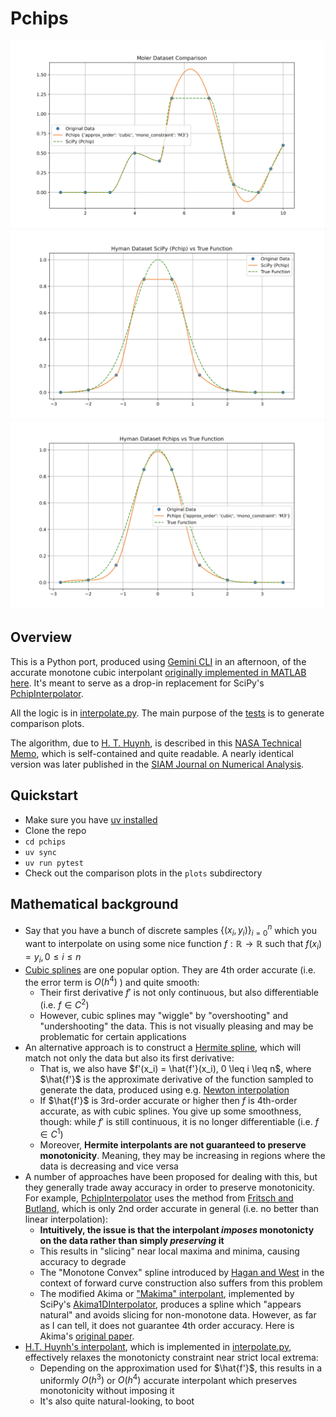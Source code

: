 # Pchips

![Moler data comparison](assets/Moler_data_pchip_vs_pchips.png)
![Hyman data: Pchip vs True](assets/Hyman_scipy_pchip_vs_true.png)
![Hyman data: Pchips vs True](assets/Hyman_pchips_vs_true.png)

## Overview

This is a Python port, produced using [Gemini CLI](https://github.com/google-gemini/gemini-cli) in an afternoon, of the accurate monotone cubic interpolant [originally implemented in MATLAB here](https://github.com/vglazer/USRA/tree/master/interpolation). It's meant to serve as a drop-in replacement for SciPy's [PchipInterpolator](https://docs.scipy.org/doc/scipy/reference/generated/scipy.interpolate.PchipInterpolator.html).

All the logic is in [interpolate.py](src/pchips/interpolate.py). The main purpose of the [tests](tests) is to generate comparison plots.

The algorithm, due to [H. T. Huynh](https://scholar.google.com/citations?user=ZXhGCtwAAAAJ&hl=en), is described in this [NASA Technical Memo](https://ntrs.nasa.gov/citations/19910011517), which is self-contained and quite readable. A nearly identical version was later published in the [SIAM Journal on Numerical Analysis](https://epubs.siam.org/doi/10.1137/0730004).

## Quickstart

- Make sure you have [uv installed](https://docs.astral.sh/uv/getting-started/installation/)
- Clone the repo
- `cd pchips`
- `uv sync`
- `uv run pytest`
- Check out the comparison plots in the `plots` subdirectory

## Mathematical background

- Say that you have a bunch of discrete samples $\{(x_i, y_i)\}_{i = 0}^{n}$ which you want to interpolate on using some nice function $f: \mathbb{R} \rightarrow \mathbb{R}$ such that $f(x_i) = y_i, 0 \leq i \leq n$
- [Cubic splines](https://en.wikiversity.org/wiki/Cubic_Spline_Interpolation) are one popular option. They are 4th order accurate (i.e. the error term is $O(h^4)$ ) and quite smooth:
  - Their first derivative $f'$ is not only continuous, but also differentiable (i.e. $f \in C^2$)
  - However, cubic splines may "wiggle" by "overshooting" and "undershooting" the data. This is not visually pleasing and may be problematic for certain applications
- An alternative approach is to construct a [Hermite spline](https://en.wikipedia.org/wiki/Cubic_Hermite_spline), which will match not only the data but also its first derivative:
  - That is, we also have $f'(x_i) = \hat{f'}(x_i), 0 \leq i \leq n$, where $\hat{f'}$ is the approximate derivative of the function sampled to generate the data, produced using e.g. [Newton interpolation](https://en.wikipedia.org/wiki/Polynomial_interpolation#Newton_Interpolation)
  - If $\hat{f'}$ is 3rd-order accurate or higher then $f$ is 4th-order accurate, as with cubic splines. You give up some smoothness, though: while $f'$ is still continuous, it is no longer differentiable (i.e. $f \in C^1$)
  - Moreover, **Hermite interpolants are not guaranteed to preserve monotonicity**. Meaning, they may be increasing in regions where the data is decreasing and vice versa
- A number of approaches have been proposed for dealing with this, but they generally trade away accuracy in order to preserve monotonicity. For example, [PchipInterpolator](https://docs.scipy.org/doc/scipy/reference/generated/scipy.interpolate.PchipInterpolator.html) uses the method from [Fritsch and Butland](https://epubs.siam.org/doi/10.1137/0905021), which is only 2nd order accurate in general (i.e. no better than linear interpolation):
  - **Intuitively, the issue is that the interpolant _imposes_ monotonicty on the data rather than simply _preserving_ it**
  - This results in "slicing" near local maxima and minima, causing accuracy to degrade
  - The "Monotone Convex" spline introduced by [Hagan and West](https://www.deriscope.com/docs/Hagan_West_curves_AMF.pdf) in the context of forward curve construction also suffers from this problem
  - The modified Akima or ["Makima" interpolant](https://blogs.mathworks.com/cleve/2019/04/29/makima-piecewise-cubic-interpolation/), implemented by SciPy's [Akima1DInterpolator](https://docs.scipy.org/doc/scipy/reference/generated/scipy.interpolate.Akima1DInterpolator.html#scipy.interpolate.Akima1DInterpolator), produces a spline which "appears natural" and avoids slicing for non-monotone data. However, as far as I can tell, it does not guarantee 4th order accuracy. Here is Akima's [original paper](https://dl.acm.org/doi/pdf/10.1145/321607.321609).
- [H.T. Huynh's interpolant](https://ntrs.nasa.gov/api/citations/19910011517/downloads/19910011517.pdf), which is implemented in [interpolate.py](src/pchips/interpolate.py), effectively relaxes the monotonicty constraint near strict local extrema:
  - Depending on the approximation used for $\hat{f'}$, this results in a uniformly $O(h^3)$ or $O(h^4)$ accurate interpolant which preserves monotonicity without imposing it
  - It's also quite natural-looking, to boot
